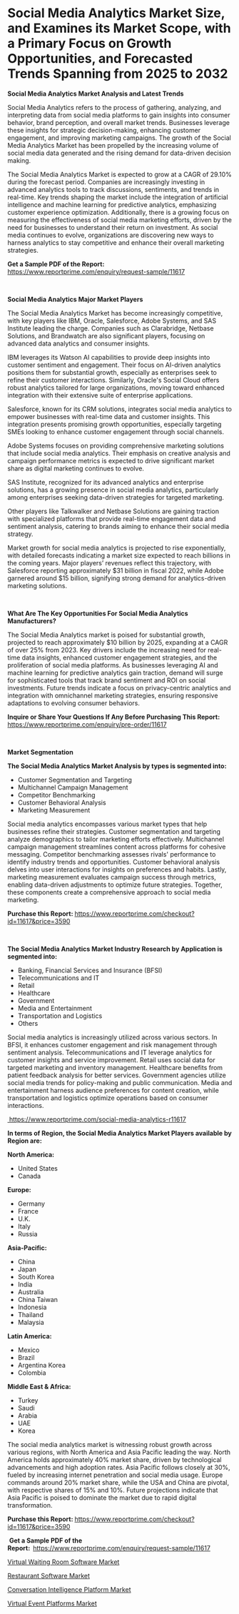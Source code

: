 <p><h1>Social Media Analytics Market Size, and Examines its Market Scope, with a Primary Focus on Growth Opportunities, and Forecasted Trends Spanning from 2025 to 2032</h1></p><p><strong>Social Media Analytics Market Analysis and Latest Trends</strong></p>
<p><p>Social Media Analytics refers to the process of gathering, analyzing, and interpreting data from social media platforms to gain insights into consumer behavior, brand perception, and overall market trends. Businesses leverage these insights for strategic decision-making, enhancing customer engagement, and improving marketing campaigns. The growth of the Social Media Analytics Market has been propelled by the increasing volume of social media data generated and the rising demand for data-driven decision making.</p><p>The Social Media Analytics Market is expected to grow at a CAGR of 29.10% during the forecast period. Companies are increasingly investing in advanced analytics tools to track discussions, sentiments, and trends in real-time. Key trends shaping the market include the integration of artificial intelligence and machine learning for predictive analytics, emphasizing customer experience optimization. Additionally, there is a growing focus on measuring the effectiveness of social media marketing efforts, driven by the need for businesses to understand their return on investment. As social media continues to evolve, organizations are discovering new ways to harness analytics to stay competitive and enhance their overall marketing strategies.</p></p>
<p><strong>Get a Sample PDF of the Report:&nbsp;</strong> <a href="https://www.reportprime.com/enquiry/request-sample/11617?utm_campaign=1932&utm_medium=2&utm_source=Github&utm_content=ia&utm_term=21032025&utm_id=social-media-analytics">https://www.reportprime.com/enquiry/request-sample/11617</a></p>
<p>&nbsp;</p>
<p><strong>Social Media Analytics Major Market Players</strong></p>
<p><p>The Social Media Analytics Market has become increasingly competitive, with key players like IBM, Oracle, Salesforce, Adobe Systems, and SAS Institute leading the charge. Companies such as Clarabridge, Netbase Solutions, and Brandwatch are also significant players, focusing on advanced data analytics and consumer insights.</p><p>IBM leverages its Watson AI capabilities to provide deep insights into customer sentiment and engagement. Their focus on AI-driven analytics positions them for substantial growth, especially as enterprises seek to refine their customer interactions. Similarly, Oracle's Social Cloud offers robust analytics tailored for large organizations, moving toward enhanced integration with their extensive suite of enterprise applications.</p><p>Salesforce, known for its CRM solutions, integrates social media analytics to empower businesses with real-time data and customer insights. This integration presents promising growth opportunities, especially targeting SMEs looking to enhance customer engagement through social channels.</p><p>Adobe Systems focuses on providing comprehensive marketing solutions that include social media analytics. Their emphasis on creative analysis and campaign performance metrics is expected to drive significant market share as digital marketing continues to evolve.</p><p>SAS Institute, recognized for its advanced analytics and enterprise solutions, has a growing presence in social media analytics, particularly among enterprises seeking data-driven strategies for targeted marketing.</p><p>Other players like Talkwalker and Netbase Solutions are gaining traction with specialized platforms that provide real-time engagement data and sentiment analysis, catering to brands aiming to enhance their social media strategy.</p><p>Market growth for social media analytics is projected to rise exponentially, with detailed forecasts indicating a market size expected to reach billions in the coming years. Major players’ revenues reflect this trajectory, with Salesforce reporting approximately $31 billion in fiscal 2022, while Adobe garnered around $15 billion, signifying strong demand for analytics-driven marketing solutions.</p></p>
<p>&nbsp;</p>
<p><strong>What Are The Key Opportunities For Social Media Analytics Manufacturers?</strong></p>
<p><p>The Social Media Analytics market is poised for substantial growth, projected to reach approximately $10 billion by 2025, expanding at a CAGR of over 25% from 2023. Key drivers include the increasing need for real-time data insights, enhanced customer engagement strategies, and the proliferation of social media platforms. As businesses leveraging AI and machine learning for predictive analytics gain traction, demand will surge for sophisticated tools that track brand sentiment and ROI on social investments. Future trends indicate a focus on privacy-centric analytics and integration with omnichannel marketing strategies, ensuring responsive adaptations to evolving consumer behaviors.</p></p>
<p><strong>Inquire or Share Your Questions If Any Before Purchasing This Report:</strong> <a href="https://www.reportprime.com/enquiry/pre-order/11617?utm_campaign=1932&utm_medium=2&utm_source=Github&utm_content=ia&utm_term=21032025&utm_id=social-media-analytics">https://www.reportprime.com/enquiry/pre-order/11617</a></p>
<p>&nbsp;</p>
<p><strong>Market Segmentation</strong></p>
<p><strong>The Social Media Analytics Market Analysis by types is segmented into:</strong></p>
<p><ul><li>Customer Segmentation and Targeting</li><li>Multichannel Campaign Management</li><li>Competitor Benchmarking</li><li>Customer Behavioral Analysis</li><li>Marketing Measurement</li></ul></p>
<p><p>Social media analytics encompasses various market types that help businesses refine their strategies. Customer segmentation and targeting analyze demographics to tailor marketing efforts effectively. Multichannel campaign management streamlines content across platforms for cohesive messaging. Competitor benchmarking assesses rivals' performance to identify industry trends and opportunities. Customer behavioral analysis delves into user interactions for insights on preferences and habits. Lastly, marketing measurement evaluates campaign success through metrics, enabling data-driven adjustments to optimize future strategies. Together, these components create a comprehensive approach to social media marketing.</p></p>
<p><strong>Purchase this Report:&nbsp;</strong><a href="https://www.reportprime.com/checkout?id=11617&price=3590&utm_campaign=1932&utm_medium=2&utm_source=Github&utm_content=ia&utm_term=21032025&utm_id=social-media-analytics">https://www.reportprime.com/checkout?id=11617&price=3590</a></p>
<p>&nbsp;</p>
<p><strong>The Social Media Analytics Market Industry Research by Application is segmented into:</strong></p>
<p><ul><li>Banking, Financial Services and Insurance (BFSI)</li><li>Telecommunications and IT</li><li>Retail</li><li>Healthcare</li><li>Government</li><li>Media and Entertainment</li><li>Transportation and Logistics</li><li>Others</li></ul></p>
<p><p>Social media analytics is increasingly utilized across various sectors. In BFSI, it enhances customer engagement and risk management through sentiment analysis. Telecommunications and IT leverage analytics for customer insights and service improvement. Retail uses social data for targeted marketing and inventory management. Healthcare benefits from patient feedback analysis for better services. Government agencies utilize social media trends for policy-making and public communication. Media and entertainment harness audience preferences for content creation, while transportation and logistics optimize operations based on consumer interactions.</p></p>
<p><a href="https://www.reportprime.com/social-media-analytics-r11617?utm_campaign=1932&utm_medium=2&utm_source=Github&utm_content=ia&utm_term=21032025&utm_id=social-media-analytics">&nbsp;https://www.reportprime.com/social-media-analytics-r11617</a></p>
<p><strong>In terms of Region, the Social Media Analytics Market Players available by Region are:</strong></p>
<p>
    <p> <strong> North America: </strong>
        <ul>
            <li>United States</li>
            <li>Canada</li>
        </ul>
        </p> 
    <p> <strong> Europe: </strong>
        <ul>
            <li>Germany</li>
            <li>France</li>
            <li>U.K.</li>
            <li>Italy</li>
            <li>Russia</li>
        </ul>
        </p> 
    <p> <strong> Asia-Pacific: </strong>
        <ul>
            <li>China</li>
            <li>Japan</li>
            <li>South Korea</li>
            <li>India</li>
            <li>Australia</li>
            <li>China Taiwan</li>
            <li>Indonesia</li>
            <li>Thailand</li>
            <li>Malaysia</li>
        </ul>
        </p> 
    <p> <strong> Latin America: </strong>
        <ul>
            <li>Mexico</li>
            <li>Brazil</li>
            <li>Argentina Korea</li>
            <li>Colombia</li>
        </ul>
        </p> 
    <p> <strong> Middle East & Africa: </strong>
        <ul>
            <li>Turkey</li>
            <li>Saudi</li>
            <li>Arabia</li>
            <li>UAE</li>
            <li>Korea</li>
        </ul>
    </p>
    </p>
<p><p>The social media analytics market is witnessing robust growth across various regions, with North America and Asia Pacific leading the way. North America holds approximately 40% market share, driven by technological advancements and high adoption rates. Asia Pacific follows closely at 30%, fueled by increasing internet penetration and social media usage. Europe commands around 20% market share, while the USA and China are pivotal, with respective shares of 15% and 10%. Future projections indicate that Asia Pacific is poised to dominate the market due to rapid digital transformation.</p></p>
<p><strong>Purchase this Report: </strong><a href="https://www.reportprime.com/checkout?id=11617&price=3590&utm_campaign=1932&utm_medium=2&utm_source=Github&utm_content=ia&utm_term=21032025&utm_id=social-media-analytics">https://www.reportprime.com/checkout?id=11617&price=3590</a></p>
<p>&nbsp;<strong>Get a Sample PDF of the Report:&nbsp;&nbsp;</strong><a href="https://www.reportprime.com/enquiry/request-sample/11617?utm_campaign=1932&utm_medium=2&utm_source=Github&utm_content=ia&utm_term=21032025&utm_id=social-media-analytics">https://www.reportprime.com/enquiry/request-sample/11617</a></p>
<p><strong></strong></p>
<p><p><a href="https://github.com/vimar16th/Market-Research-Report-List-7/blob/main/virtual-waiting-room-software-market.md?utm_campaign=1932&utm_medium=2&utm_source=Github&utm_content=ia&utm_term=21032025&utm_id=social-media-analytics">Virtual Waiting Room Software Market</a></p><p><a href="https://github.com/shiahbuyerin/Market-Research-Report-List-1/blob/main/restaurant-software-market.md?utm_campaign=1932&utm_medium=2&utm_source=Github&utm_content=ia&utm_term=21032025&utm_id=social-media-analytics">Restaurant Software Market</a></p><p><a href="https://github.com/fahieraudau9/Market-Research-Report-List-1/blob/main/conversation-intelligence-platform-market.md?utm_campaign=1932&utm_medium=2&utm_source=Github&utm_content=ia&utm_term=21032025&utm_id=social-media-analytics">Conversation Intelligence Platform Market</a></p><p><a href="https://github.com/maikefelanc3/Market-Research-Report-List-1/blob/main/virtual-event-platforms-market.md?utm_campaign=1932&utm_medium=2&utm_source=Github&utm_content=ia&utm_term=21032025&utm_id=social-media-analytics">Virtual Event Platforms Market</a></p></p>
